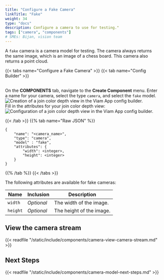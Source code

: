 ```yaml
---
title: "Configure a Fake Camera"
linkTitle: "Fake"
weight: 34
type: "docs"
description: Configure a camera to use for testing."
tags: ["camera", "components"]
# SMEs: Bijan, vision team
---
```


A `fake` camera is a camera model for testing.
The camera always returns the same image, which is an image of a chess board.
This camera also returns a point cloud.

{{< tabs name="Configure a Fake Camera" >}}
{{< tab name="Config Builder" >}}

<br>
On the <b>COMPONENTS</b> tab, navigate to the <b>Create Component</b> menu.
Enter a name for your camera, select the type <code>camera</code>, and select the <code>fake</code> model.
<br>
<img src="../img/create-fake.png" alt="Creation of a join color depth view in the Viam App config builder." />
<br>
Fill in the attributes for your join color depth view:
<br>
<img src="../img/configure-fake.png" alt="Configuration of a join color depth view in the Viam App config builder." />
<br>

{{< /tab >}}
{{% tab name="Raw JSON" %}}

```json-viam {class="line-numbers linkable-line-numbers"}
{
    "name": "<camera_name>",
    "type": "camera",
    "model" : "fake",
    "attributes": {
        "width": <integer>,
        "height": <integer>
    }
}
```

{{% /tab %}}
{{< /tabs >}}

The following attributes are available for fake cameras:

| Name | Inclusion | Description |
| ---- | --------- | ----------- |
| `width` | *Optional* | The width of the image. |
| `height` | *Optional* | The height of the image. |

## View the camera stream

{{< readfile "/static/include/components/camera-view-camera-stream.md" >}}

## Next Steps

{{< readfile "/static/include/components/camera-model-next-steps.md" >}}

